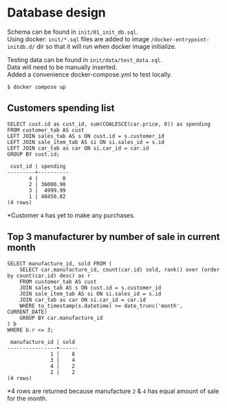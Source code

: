 # Database design
Schema can be found in `init/01_init_db.sql`.    
Using docker: `init/*.sql` files are added to image `/docker-entrypoint-initdb.d/` dir so that it will run when docker image initialize.

Testing data can be found in `init/data/test_data.sql`.   
Data will need to be manually inserted.  
Added a convenience docker-compose.yml to test locally.  
```
$ docker compose up
```

## Customers spending list 
```
SELECT cust.id as cust_id, sum(COALESCE(car.price, 0)) as spending 
FROM customer_tab AS cust 
LEFT JOIN sales_tab AS s ON cust.id = s.customer_id
LEFT JOIN sale_item_tab AS si ON si.sales_id = s.id
LEFT JOIN car_tab as car ON si.car_id = car.id
GROUP BY cust.id;

 cust_id | spending 
---------+----------
       4 |        0
       2 | 36000.90
       3 |  4999.99
       1 | 48450.82
(4 rows)
```
*Customer `4` has yet to make any purchases.


## Top 3 manufacturer by number of sale in current month
```
SELECT manufacture_id, sold FROM (
    SELECT car.manufacture_id, count(car.id) sold, rank() over (order by count(car.id) desc) as r  
    FROM customer_tab AS cust 
    JOIN sales_tab AS s ON cust.id = s.customer_id
    JOIN sale_item_tab AS si ON si.sales_id = s.id
    JOIN car_tab as car ON si.car_id = car.id 
    WHERE to_timestamp(s.datetime) >= date_trunc('month', CURRENT_DATE)
    GROUP BY car.manufacture_id
) b
WHERE b.r <= 3;

 manufacture_id | sold 
----------------+------
              1 |    8
              3 |    4
              4 |    2
              2 |    2
(4 rows)
```
*4 rows are returned because manufacture `2` & `4` has equal amount of sale for the month.
